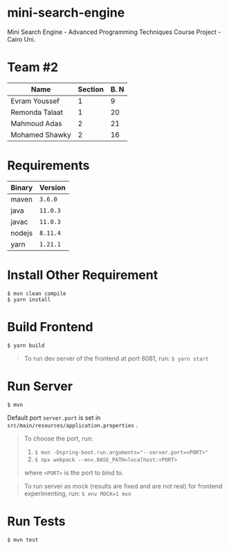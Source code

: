 # mini-search-engine
Mini Search Engine - Advanced Programming Techniques Course Project - Cairo Uni.

# Team #2

| Name                  | Section | B. N |
|-----------------------|---------|------|
| Evram Youssef         | 1       | 9    |
| Remonda Talaat        | 1       | 20   |
| Mahmoud Adas          | 2       | 21   |
| Mohamed Shawky        | 2       | 16   |

# Requirements

| Binary | Version  |
|--------|----------|
| maven  | `3.6.0`  |
| java   | `11.0.3` |
| javac  | `11.0.3` |
| nodejs | `8.11.4` |
| yarn   | `1.21.1` |

# Install Other Requirement

``` 
$ mvn clean compile
$ yarn install
```

# Build Frontend

`$ yarn build`

> To run dev server of the frontend at port 8081, run:
> `$ yarn start`

# Run Server

`$ mvn` 

Default port `server.port` is set in `src/main/resources/application.properties` .

> To choose the port, run: 
> 1. `$ mvn -Dspring-boot.run.arguments="--server.port=<PORT>"` 
> 1. `$ npx webpack --env.BASE_PATH=localhost:<PORT>` 
>  
> where `<PORT>` is the port to bind to.

> To run server as mock (results are fixed and are not real) for frontend experimenting, run:
> `$ env MOCK=1 mvn`

# Run Tests

`$ mvn test` 

